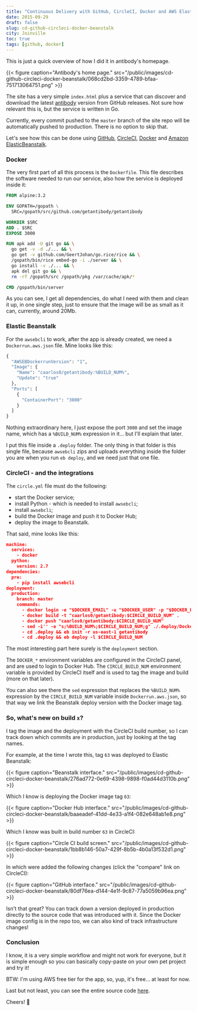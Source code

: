```yaml
---
title: "Continuous Delivery with GitHub, CircleCI, Docker and AWS Elastic Beanstalk"
date: 2015-09-29
draft: false
slug: cd-github-circleci-docker-beanstalk
city: Joinville
toc: true
tags: [github, docker]
---
```


This is just a quick overview of how I did it in antibody's homepage.

{{< figure caption="Antibody&#39;s home page." src="/public/images/cd-github-circleci-docker-beanstalk/068cd2bd-3359-4789-bfaa-751713064751.png" >}}

The site has a very simple `index.html` plus a service that can discover and download the latest
[antibody](https://github.com/getantibody/antibody) version from GitHub releases. Not sure how relevant this is, but the service is written in Go.

Currently, every commit pushed to the `master` branch of the site repo will be automatically pushed to production. There is no option to skip that.

Let's see how this can be done using [GitHub](http://github.com/), [CircleCI](https://circleci.com/), [Docker](http://docker.com/) and [Amazon ElasticBeanstalk](https://aws.amazon.com/elasticbeanstalk/).

### Docker

The very first part of all this process is the `Dockerfile`. This file describes the software needed to run our service, also how the service is deployed inside it:

```dockerfile
FROM alpine:3.2

ENV GOPATH=/gopath \
  SRC=/gopath/src/github.com/getantibody/getantibody

WORKDIR $SRC
ADD . $SRC
EXPOSE 3000

RUN apk add -U git go && \
  go get -v -d ./... && \
  go get -v github.com/GeertJohan/go.rice/rice && \
  /gopath/bin/rice embed-go -i ./server && \
  go install -v ./... && \
  apk del git go && \
  rm -rf /gopath/src /gopath/pkg /var/cache/apk/*

CMD /gopath/bin/server
```

As you can see, I get all dependencies, do what I need with them and clean it up, in one single step, just to ensure that the image will be as small as it can, currently, around 20Mb.

### Elastic Beanstalk

For the `awsebcli` to work, after the app is already created, we need a `Dockerrun.aws.json` file. Mine looks like this:

```dockerfile
{
  "AWSEBDockerrunVersion": "1",
  "Image": {
    "Name": "caarlos0/getantibody:%BUILD_NUM%",
    "Update": "true"
  },
  "Ports": [
    {
      "ContainerPort": "3000"
    }
  ]
}
```

Nothing extraordinary here, I just expose the port `3000` and set the image name, which has a `%BUILD_NUM%` expression in it... but I'll explain that later.

I put this file inside a `.deploy` folder. The only thing in that folder is this single file, because `awsebcli` zips and uploads everything inside the folder you are when you run `eb deploy`, and we need just that one file.

### CircleCI - and the integrations

The `circle.yml` file must do the following:

- start the Docker service;
- install Python - which is needed to install `awsebcli`;
- install `awsebcli`;
- build the Docker image and push it to Docker Hub;
- deploy the image to Beanstalk.

That said, mine looks like this:

```json
machine:
  services:
    - docker
  python:
    version: 2.7
dependencies:
  pre:
    - pip install awsebcli
deployment:
  production:
    branch: master
    commands:
      - docker login -e "$DOCKER_EMAIL" -u "$DOCKER_USER" -p "$DOCKER_PASS"
      - docker build -t "caarlos0/getantibody:$CIRCLE_BUILD_NUM" .
      - docker push "caarlos0/getantibody:$CIRCLE_BUILD_NUM"
      - sed -i'' -e "s;%BUILD_NUM%;$CIRCLE_BUILD_NUM;g" ./.deploy/Dockerrun.aws.json
      - cd .deploy && eb init -r us-east-1 getantibody
      - cd .deploy && eb deploy -l $CIRCLE_BUILD_NUM
```

The most interesting part here surely is the `deployment` section.

The `DOCKER_*` environment variables are configured in the CircleCI panel, and are used to login to Docker Hub. The `CIRCLE_BUILD_NUM` environment variable is provided by CircleCI itself and is used
to tag the image and build (more on that later).

You can also see there the `sed` expression that replaces the `%BUILD_NUM%` expression by the `CIRCLE_BUILD_NUM` variable inside `Dockerrun.aws.json`, so that way we link the Beanstalk deploy version with the Docker image tag.

### So, what's new on build `x`?

I tag the image and the deployment with the CircleCI build number, so I can track down which commits are in production, just by looking at the tag names.

For example, at the time I wrote this, tag `63` was deployed to Elastic Beanstalk:

{{< figure caption="Beanstalk interface." src="/public/images/cd-github-circleci-docker-beanstalk/276ad772-0e69-4398-9898-f0ad44d3110b.png" >}}

Which I know is deploying the Docker image tag `63`:

{{< figure caption="Docker Hub interface." src="/public/images/cd-github-circleci-docker-beanstalk/baaeadef-41dd-4e33-a1f4-082e648ab1e8.png" >}}

Which I know was built in build number `63` in CircleCI:

{{< figure caption="Circle CI build screen." src="/public/images/cd-github-circleci-docker-beanstalk/1bb8b146-50a7-429f-8b5b-4b0a13f532d1.png" >}}

In which were added the following changes (click the "compare" link on CircleCI):

{{< figure caption="GitHub interface." src="/public/images/cd-github-circleci-docker-beanstalk/80df76ea-d144-4e1f-9c87-77a5059b96ea.png" >}}

Isn't that great? You can track down a version deployed in production directly to the source code that was introduced with it. Since the Docker image config is in the repo too, we can also kind of track infrastructure changes!

### Conclusion

I know, it is a very simple workflow and might not work for everyone, but it is simple enough so you can basically copy-paste on your own pet project and try it!

BTW: I'm using AWS free tier for the app, so, yup, it's free... at least for now.

Last but not least, you can see the entire source code [here](https://github.com/getantibody/getantibody).

Cheers! 🍻
